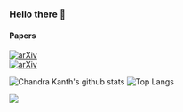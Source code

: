 ### Hello there 👋 

#### Papers
[![arXiv](https://img.shields.io/badge/arXiv-1907.03702-b31b1b.svg)](https://arxiv.org/abs/1907.03702) <br>
[![arXiv](https://img.shields.io/badge/arXiv-1906.08139-b31b1b.svg)](https://arxiv.org/abs/1906.08139) <br>

![Chandra Kanth's github stats](https://github-readme-stats.vercel.app/api?username=ck090&show_icons=true&hide=contribs&count_private=true&theme=algolia)
![Top Langs](https://github-readme-stats.vercel.app/api/top-langs/?username=ck090&layout=compact&theme=algolia)

![](https://visitor-badge.glitch.me/badge?page_id=ck090)
